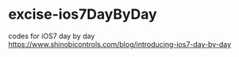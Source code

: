 # excise-ios7DayByDay
codes for iOS7 day by day https://www.shinobicontrols.com/blog/introducing-ios7-day-by-day
